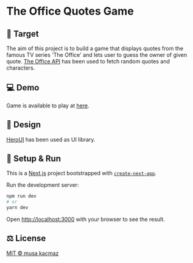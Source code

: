 # The Office Quotes Game

## 🎯 Target

The aim of this project is to build a game that displays quotes from the famous TV series 'The Office' and lets user to guess the owner of given quote.
[The Office API](https://www.officeapi.dev) has been used to fetch random quotes and characters.

## 💻 Demo

Game is available to play at [here](https://the-office-quotes-game.vercel.app).

## 🎨 Design

[HeroUI](https://www.heroui.com) has been used as UI library.

## 🚀 Setup & Run

This is a [Next.js](https://nextjs.org/) project bootstrapped with [`create-next-app`](https://github.com/vercel/next.js/tree/canary/packages/create-next-app).

Run the development server:

```bash
npm run dev
# or
yarn dev
```

Open [http://localhost:3000](http://localhost:3000) with your browser to see the result.

## ⚖️ License

[MIT © musa kaçmaz](https://musakacmaz.mit-license.org)
